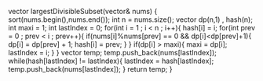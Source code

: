 vector<int> largestDivisibleSubset(vector<int>& nums) {
sort(nums.begin(),nums.end());
int n = nums.size();
vector<int> dp(n,1) , hash(n);
int maxi = 1;
int lastIndex = 0;
for(int i = 1 ; i < n ; i++){
hash[i] = i;
for(int prev = 0 ; prev < i ; prev++){
if(nums[i]%nums[prev] == 0 && dp[i]<dp[prev]+1){
dp[i] = dp[prev] + 1;
hash[i] = prev;
}
}
if(dp[i] > maxi){
maxi = dp[i];
lastIndex = i;
}
}
vector<int> temp;
temp.push_back(nums[lastIndex]);
while(hash[lastIndex] != lastIndex){
lastIndex = hash[lastIndex];
temp.push_back(nums[lastIndex]);
}
return temp;
}